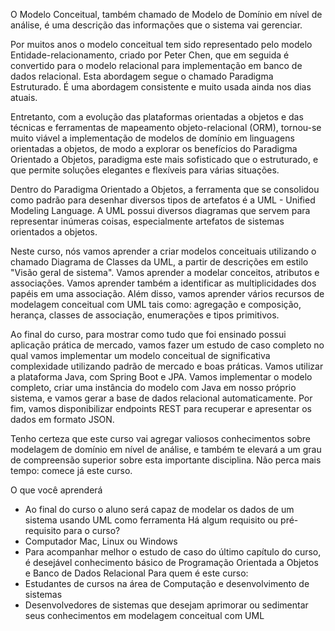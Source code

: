 O Modelo Conceitual, também chamado de Modelo de Domínio em nível de análise, é uma descrição das informações que o sistema vai gerenciar. 

Por muitos anos o modelo conceitual tem sido representado pelo modelo Entidade-relacionamento, criado por Peter Chen, que em seguida é convertido para o modelo relacional para implementação em banco de dados relacional. Esta abordagem segue o chamado Paradigma Estruturado. É uma abordagem consistente e muito usada ainda nos dias atuais.

Entretanto, com a evolução das plataformas orientadas a objetos e das técnicas e ferramentas de mapeamento objeto-relacional (ORM), tornou-se muito viável a implementação de modelos de domínio em linguagens orientadas a objetos, de modo a explorar os benefícios do Paradigma Orientado a Objetos, paradigma este mais sofisticado que o estruturado, e que permite soluções elegantes e flexíveis para várias situações.

Dentro do Paradigma Orientado a Objetos, a ferramenta que se consolidou como padrão para desenhar diversos tipos de artefatos é a UML - Unified Modeling Language. A UML possui diversos diagramas que servem para representar inúmeras coisas, especialmente artefatos de sistemas orientados a objetos.

Neste curso, nós vamos aprender a criar modelos conceituais utilizando o chamado Diagrama de Classes da UML, a partir de descrições em estilo "Visão geral de sistema". Vamos aprender a modelar conceitos, atributos e associações. Vamos aprender também a identificar as multiplicidades dos papéis em uma associação. Além disso, vamos aprender vários recursos de modelagem conceitual com UML tais como: agregação e composição, herança, classes de associação, enumerações e tipos primitivos.

Ao final do curso, para mostrar como tudo que foi ensinado possui aplicação prática de mercado, vamos fazer um estudo de caso completo no qual vamos implementar um modelo conceitual de significativa complexidade utilizando padrão de mercado e boas práticas. Vamos utilizar a plataforma Java, com Spring Boot e JPA. Vamos implementar o modelo completo, criar uma instância do modelo com Java em nosso próprio sistema, e vamos gerar a base de dados relacional automaticamente. Por fim, vamos disponibilizar endpoints REST para recuperar e apresentar os dados em formato JSON.

Tenho certeza que este curso vai agregar valiosos conhecimentos sobre modelagem de domínio em nível de análise, e também te elevará a um grau de compreensão superior sobre esta importante disciplina. Não perca mais tempo: comece já este curso.

O que você aprenderá
- Ao final do curso o aluno será capaz de modelar os dados de um sistema usando UML como ferramenta
Há algum requisito ou pré-requisito para o curso?
- Computador Mac, Linux ou Windows
- Para acompanhar melhor o estudo de caso do último capítulo do curso, é desejável conhecimento básico de Programação Orientada a Objetos e Banco de Dados Relacional
Para quem é este curso:
- Estudantes de cursos na área de Computação e desenvolvimento de sistemas
- Desenvolvedores de sistemas que desejam aprimorar ou sedimentar seus conhecimentos em modelagem conceitual com UML